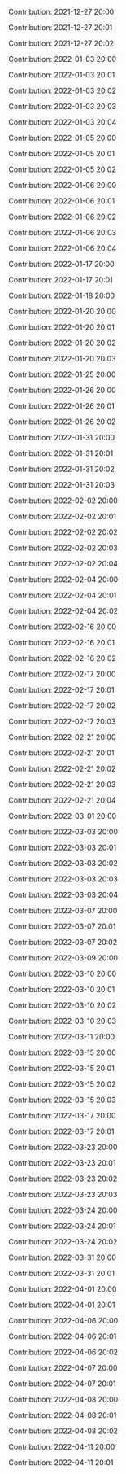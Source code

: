 Contribution: 2021-12-27 20:00

Contribution: 2021-12-27 20:01

Contribution: 2021-12-27 20:02

Contribution: 2022-01-03 20:00

Contribution: 2022-01-03 20:01

Contribution: 2022-01-03 20:02

Contribution: 2022-01-03 20:03

Contribution: 2022-01-03 20:04

Contribution: 2022-01-05 20:00

Contribution: 2022-01-05 20:01

Contribution: 2022-01-05 20:02

Contribution: 2022-01-06 20:00

Contribution: 2022-01-06 20:01

Contribution: 2022-01-06 20:02

Contribution: 2022-01-06 20:03

Contribution: 2022-01-06 20:04

Contribution: 2022-01-17 20:00

Contribution: 2022-01-17 20:01

Contribution: 2022-01-18 20:00

Contribution: 2022-01-20 20:00

Contribution: 2022-01-20 20:01

Contribution: 2022-01-20 20:02

Contribution: 2022-01-20 20:03

Contribution: 2022-01-25 20:00

Contribution: 2022-01-26 20:00

Contribution: 2022-01-26 20:01

Contribution: 2022-01-26 20:02

Contribution: 2022-01-31 20:00

Contribution: 2022-01-31 20:01

Contribution: 2022-01-31 20:02

Contribution: 2022-01-31 20:03

Contribution: 2022-02-02 20:00

Contribution: 2022-02-02 20:01

Contribution: 2022-02-02 20:02

Contribution: 2022-02-02 20:03

Contribution: 2022-02-02 20:04

Contribution: 2022-02-04 20:00

Contribution: 2022-02-04 20:01

Contribution: 2022-02-04 20:02

Contribution: 2022-02-16 20:00

Contribution: 2022-02-16 20:01

Contribution: 2022-02-16 20:02

Contribution: 2022-02-17 20:00

Contribution: 2022-02-17 20:01

Contribution: 2022-02-17 20:02

Contribution: 2022-02-17 20:03

Contribution: 2022-02-21 20:00

Contribution: 2022-02-21 20:01

Contribution: 2022-02-21 20:02

Contribution: 2022-02-21 20:03

Contribution: 2022-02-21 20:04

Contribution: 2022-03-01 20:00

Contribution: 2022-03-03 20:00

Contribution: 2022-03-03 20:01

Contribution: 2022-03-03 20:02

Contribution: 2022-03-03 20:03

Contribution: 2022-03-03 20:04

Contribution: 2022-03-07 20:00

Contribution: 2022-03-07 20:01

Contribution: 2022-03-07 20:02

Contribution: 2022-03-09 20:00

Contribution: 2022-03-10 20:00

Contribution: 2022-03-10 20:01

Contribution: 2022-03-10 20:02

Contribution: 2022-03-10 20:03

Contribution: 2022-03-11 20:00

Contribution: 2022-03-15 20:00

Contribution: 2022-03-15 20:01

Contribution: 2022-03-15 20:02

Contribution: 2022-03-15 20:03

Contribution: 2022-03-17 20:00

Contribution: 2022-03-17 20:01

Contribution: 2022-03-23 20:00

Contribution: 2022-03-23 20:01

Contribution: 2022-03-23 20:02

Contribution: 2022-03-23 20:03

Contribution: 2022-03-24 20:00

Contribution: 2022-03-24 20:01

Contribution: 2022-03-24 20:02

Contribution: 2022-03-31 20:00

Contribution: 2022-03-31 20:01

Contribution: 2022-04-01 20:00

Contribution: 2022-04-01 20:01

Contribution: 2022-04-06 20:00

Contribution: 2022-04-06 20:01

Contribution: 2022-04-06 20:02

Contribution: 2022-04-07 20:00

Contribution: 2022-04-07 20:01

Contribution: 2022-04-08 20:00

Contribution: 2022-04-08 20:01

Contribution: 2022-04-08 20:02

Contribution: 2022-04-11 20:00

Contribution: 2022-04-11 20:01


